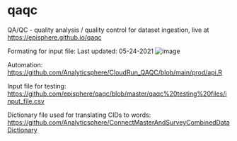 # qaqc
QA/QC - quality analysis / quality control for dataset ingestion, live at https://episphere.github.io/qaqc

Formating for input file:
Last updated: 05-24-2021
![image](https://user-images.githubusercontent.com/43822820/176684079-c2978fb5-85d2-47b3-890c-8b4a7411c15c.png)

Automation:
https://github.com/Analyticsphere/CloudRun_QAQC/blob/main/prod/api.R

Input file for testing:
https://github.com/episphere/qaqc/blob/master/qaqc%20testing%20files/input_file.csv

Dictionary file used for translating CIDs to words:
https://github.com/Analyticsphere/ConnectMasterAndSurveyCombinedDataDictionary
